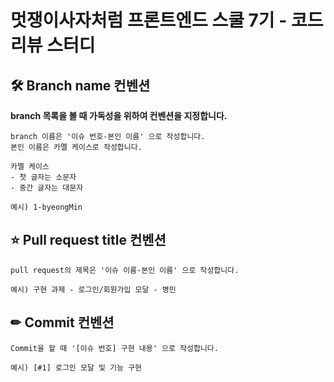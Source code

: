 # 멋쟁이사자처럼 프론트엔드 스쿨 7기 - 코드리뷰 스터디

## 🛠 Branch name 컨벤션
**branch 목록을 볼 때 가독성을 위하여 컨벤션을 지정합니다.**
```
branch 이름은 '이슈 번호-본인 이름' 으로 작성합니다.
본인 이름은 카멜 케이스로 작성합니다.

카멜 케이스
- 첫 글자는 소문자
- 중간 글자는 대문자

예시) 1-byeongMin
```

## ⭐️ Pull request title 컨벤션
```
pull request의 제목은 '이슈 이름-본인 이름' 으로 작성합니다.

예시) 구현 과제 - 로그인/회원가입 모달 - 병민
```

## ✏ Commit 컨벤션
```
Commit을 할 때 '[이슈 번호] 구현 내용' 으로 작성합니다.

예시) [#1] 로그인 모달 및 기능 구현
```
